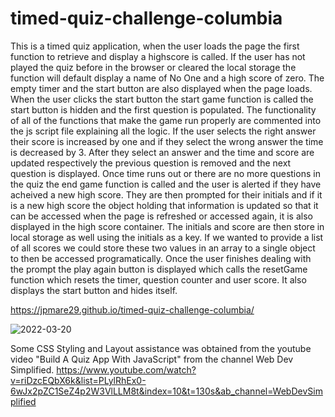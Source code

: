 # timed-quiz-challenge-columbia

This is a timed quiz application, when the user loads the page the first function to retrieve and display a highscore is called.
If the user has not played the quiz before in the browser or cleared the local storage the function will default
display a name of No One and a high score of zero.
The empty timer and the start button are also displayed when the page loads.
When the user clicks the start button the start game function is called the start button is hidden and the first question is populated.
The functionality of all of the functions that make the game run properly are commented into the js script file explaining all the logic.
If the user selects the right answer their score is increased by one and if they select the wrong answer the time is decreased by 3.
After they select an answer and the time and score are updated respectively the previous question is removed and the next question is displayed.
Once time runs out or there are no more questions in the quiz the end game function is called and the user is alerted if they have acheived a 
new high score. They are then prompted for their initials and if it is a new high score the object holding that information is updated so that it 
can be accessed when the page is refreshed or accessed again, it is also displayed in the high score container. The initials and score are then 
store in local storage as well using the initials as a key. If we wanted to provide a list of all scores we could store these two values in an array
to a single object to then be accessed programatically.
Once the user finishes dealing with the prompt the play again button is displayed which calls the resetGame function which resets the timer, 
question counter and user score. It also displays the start button and hides itself.

https://jpmare29.github.io/timed-quiz-challenge-columbia/

![2022-03-20](https://user-images.githubusercontent.com/74988217/159170751-e144fbe6-1516-451f-9e00-217f643e6c0f.png)

Some CSS Styling and Layout assistance was obtained from the youtube video "Build A Quiz App With JavaScript" from the channel Web Dev Simplified.
https://www.youtube.com/watch?v=riDzcEQbX6k&list=PLylRhEx0-6wJx2pZC1SeZ4p2W3VlLLM8t&index=10&t=130s&ab_channel=WebDevSimplified
